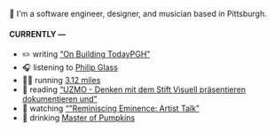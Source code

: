👋 I'm a software engineer, designer, and musician based in Pittsburgh.

#### CURRENTLY —

* ✏️ writing [“On Building TodayPGH”](https://amoscato.com/journal/on-building-todaypgh/)
* 🎧 listening to [Philip Glass](https://www.last.fm/music/Philip+Glass/_/Knee+Play+4+(from+%22Einstein+on+the+Beach%22))
* 🏃‍♂️ running [3.12 miles](https://www.strava.com/activities/4289316018)
* 📘 reading [“UZMO - Denken mit dem Stift Visuell präsentieren dokumentieren und”](https://www.goodreads.com/book/show/22713395-uzmo---denken-mit-dem-stift-visuell-pr-sentieren-dokumentieren-und)
* 🍿 watching [“&quot;Reminiscing Eminence: Artist Talk”](https://youtu.be/XE5xUVeROgo)
* 🍺 drinking [Master of Pumpkins](https://untappd.com/user/namoscato/checkin/954066263)
